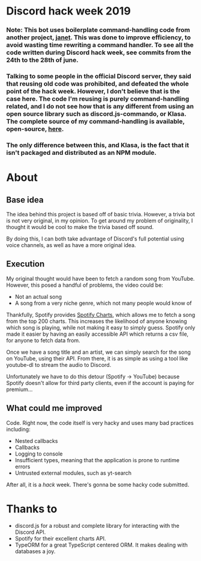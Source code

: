 # Discord hack week 2019
### **Note:** This bot uses boilerplate command-handling code from another project, [janet](https://github.com/janetbot/bot). This was done to improve efficiency, to avoid wasting time rewriting a command handler. To see all the code written during Discord hack week, see commits from the 24th to the 28th of june.
### Talking to some people in the official Discord server, they said that reusing old code was prohibited, and defeated the whole point of the hack week. However, I don't believe that is the case here. The code I'm reusing is purely command-handling related, and I do not see how that is any different from using an open source library such as discord.js-commando, or Klasa. The complete source of my command-handling is available, open-source, [here](https://github.com/janetbot/bot).

### The only difference between this, and Klasa, is the fact that it isn't packaged and distributed as an NPM module.

# About
## Base idea
The idea behind this project is based off of basic trivia. However, a trivia bot is not very original, in my opinion. To get around my problem of originality, I thought it would be cool to make the trivia based off sound. 

By doing this, I can both take advantage of Discord's full potential using voice channels, as well as have a more original idea.

## Execution
My original thought would have been to fetch a random song from YouTube. However, this posed a handful of problems, the video could be:
* Not an actual song
* A song from a very niche genre, which not many people would know of


Thankfully, Spotify provides [Spotify Charts](https://spotifycharts.com/), which allows me to fetch a song from the top 200 charts. This increases the likelihood of anyone knowing which song is playing, while not making it easy to simply guess. Spotify only made it easier by having an easily accessible API which returns a csv file, for anyone to fetch data from.

Once we have a song title and an artist, we can simply search for the song on YouTube, using their API. From there, it is as simple as using a tool like youtube-dl to stream the audio to Discord. 

Unfortunately we have to do this detour (Spotify -> YouTube) because Spotify doesn't allow for third party clients, even if the account is paying for premium...

## What could me improved
Code. Right now, the code itself is very hacky and uses many bad practices including: 
* Nested callbacks
* Callbacks
* Logging to console
* Insufficient types, meaning that the application is prone to runtime errors
* Untrusted external modules, such as yt-search

After all, it is a *hack* week. There's gonna be some hacky code submitted.


# Thanks to
* discord.js for a robust and complete library for interacting with the Discord API.
* Spotify for their excellent charts API.
* TypeORM for a great TypeScript centered ORM. It makes dealing with databases a joy.


